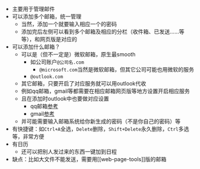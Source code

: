 - 主要用于管理邮件
- 可以添加多个邮箱，统一管理
  - 当然，添加一个就要输入相应一个的密码
  - 添加完后左侧可以看到多个邮箱及相应的分栏（收件箱、已发送……等等），和网页版是对应的
- 可以添加什么邮箱？
  - 可以是（但不一定是）微软邮箱，原生最smooth
    - 如公司账户`@公司名.com`
      - `@microsoft.com`当然是微软邮箱，但其它公司可能也用微软的服务
    - `@outlook.com`
  - 其它邮箱，只要开启了对应服务就可以用outlook代收
  - 例如qq邮箱，gmail等都需要在相应邮箱网页版等地方设置开启相应服务
  - 且在添加时outlook中也要做对应设置
    - qq邮箱[参考](https://support.microsoft.com/zh-cn/office/%E5%B0%86-qqmail-%E5%B8%90%E6%88%B7%E6%B7%BB%E5%8A%A0%E5%88%B0outlook-34ef1254-0d07-405a-856f-0409c7c905eb)
    - gmail[参考](https://support.microsoft.com/zh-cn/office/%E5%B0%86-gmail-%E6%B7%BB%E5%8A%A0%E5%88%B0-outlook-%E6%97%B6%E5%87%BA%E7%8E%B0%E4%BA%86%E9%94%99%E8%AF%AF-bc5403de-1e0f-4156-96a8-f7d084699dc1?ui=zh-cn&rs=zh-cn&ad=cn)
  - 并可能需要输入邮箱系统给你新生成的密码（不是你自己的密码）等
- 有快捷键：如`Ctrl+A`全选，`Delete`删除，`Shift+Delete`永久删除，`Ctrl`多选等，非常方便
- 有日历
  - 还可以把别人发过来的东西一键加到日程
- 缺点：比如大文件不能发送，需要用[[web-page-tools]]版的邮箱